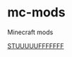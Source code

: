 # mc-mods
Minecraft mods

[STUUUUUFFFFFFF]([https://drive.google.com/file/d/1b_z6XiUtawgnqP-zpbz2VZALxTD8kJxg/view?usp=sharing](https://drive.google.com/file/d/1b_z6XiUtawgnqP-zpbz2VZALxTD8kJxg/view?usp=sharing))
